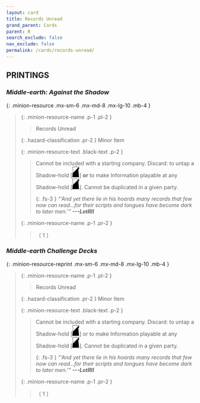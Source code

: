 ```yaml
---
layout: card
title: Records Unread
grand_parent: Cards
parent: R
search_exclude: false
nav_exclude: false
permalink: /cards/records-unread/
---
```


## PRINTINGS


### _Middle-earth: Against the Shadow_

{: .minion-resource .mx-sm-6 .mx-md-8 .mx-lg-10 .mb-4 }
> {: .minion-resource-name .p-1 .pl-2 }
> > <div class="hazard-mp"></div>
> > <div class="card-name">Records Unread</div>
>
> {: .hazard-classification .pr-2 }
> Minor Item
>
> {: .minion-resource-text .black-text .p-2 }
> > Cannot be included with a starting company. Discard: to untap a Shadow-hold \[![](/assets/images/shadow-hold.svg)] **or** to make Information playable at any Shadow-hold \[![](/assets/images/shadow-hold.svg)]. Cannot be duplicated in a given party. 
> > 
> > {: .fs-3 } 
> > _“‘And yet there lie in his hoards many records that few now can read...for their scripts and tongues have become dark to later men.’”_ ***---&#65279;LotRII*** 
> 
> {: .minion-resource-name .p-1 .pr-2 }
> > <div class="card-shield"></div>
> > <div class="card-corruption-white">〔 1 〕</div>

### _Middle-earth Challenge Decks_

{: .minion-resource-reprint .mx-sm-6 .mx-md-8 .mx-lg-10 .mb-4 }
> {: .minion-resource-name .p-1 .pl-2 }
> > <div class="hazard-mp"></div>
> > <div class="card-name">Records Unread</div>
>
> {: .hazard-classification .pr-2 }
> Minor Item
>
> {: .minion-resource-text .black-text .p-2 }
> > Cannot be included with a starting company. Discard: to untap a Shadow-hold \[![](/assets/images/shadow-hold.svg)] or to make Information playable at any Shadow-hold \[![](/assets/images/shadow-hold.svg)]. Cannot be duplicated in a given party. 
> > 
> > {: .fs-3 } 
> > _“‘And yet there lie in his hoards many records that few now can read...for their scripts and tongues have become dark to later men.’”_ ***---&#65279;LotRII*** 
> 
> {: .minion-resource-name .p-1 .pr-2 }
> > <div class="card-shield"></div>
> > <div class="card-corruption-white">〔 1 〕</div>
